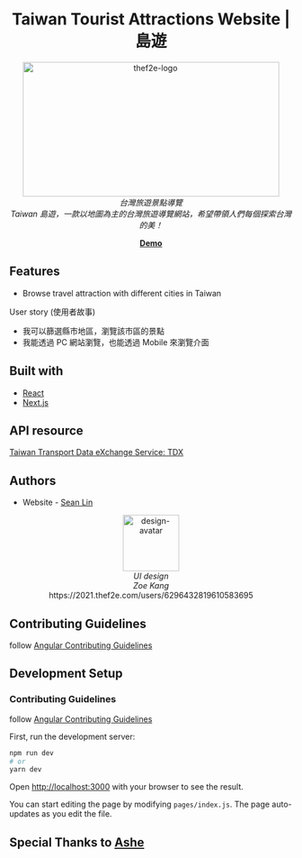 <h1 align="center">Taiwan Tourist Attractions Website | 島遊   </h1>

<p align="center">
  <img src="https://user-images.githubusercontent.com/13078450/194266719-b6e653fb-55f1-46d3-a84e-b8509530d701.jpg" alt="thef2e-logo" width="456px" height="239px"/>
  <br>
  <i>台灣旅遊景點導覽</i>
  <br>
  <i>Taiwan 島遊，一款以地圖為主的台灣旅遊導覽網站，希望帶領人們每個探索台灣的美！</i>
  <br>
</p>

  

<p align="center">
  <a href="https://www.angular.io](https://doe-yu-seanlin-h8ffnpqaf-nstksean.vercel.app"><strong>Demo</strong></a>
  <br>
</p>




## Features
- Browse travel attraction with different cities in Taiwan

User story (使用者故事)
- 我可以篩選縣市地區，瀏覽該市區的景點
- 我能透過 PC 網站瀏覽，也能透過 Mobile 來瀏覽介面



## Built with
- [React](https://reactjs.org/)
- [Next.js](https://nextjs.org/)

## API resource
[Taiwan Transport Data eXchange Service: TDX](https://tdx.transportdata.tw/api-service/swagger)


## Authors
- Website - [Sean Lin](https://github.com/nstksean)

<p align="center">
  <img src="https://user-images.githubusercontent.com/13078450/194267581-17e3eff0-961d-40ba-9267-64a90571c1ed.png" alt="design-avatar" width="100px" height="100px"/>
  <br>
  <i>UI design</i>
  <br>
  <i>Zoe Kang</i>
  
  <br>
   https://2021.thef2e.com/users/6296432819610583695
</p>

  



## Contributing Guidelines
follow [Angular Contributing Guidelines](https://github.com/angular/angular/blob/main/CONTRIBUTING.md)



## Development Setup

### Contributing Guidelines
follow [Angular Contributing Guidelines](https://github.com/angular/angular/blob/main/CONTRIBUTING.md)



First, run the development server:

```bash
npm run dev
# or
yarn dev
```

Open [http://localhost:3000](http://localhost:3000) with your browser to see the result.

You can start editing the page by modifying `pages/index.js`. The page auto-updates as you edit the file.




## Special Thanks to [Ashe](https://github.com/lucifiel0121) 

